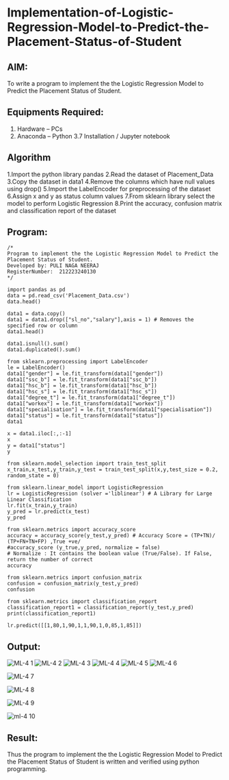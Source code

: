 # Implementation-of-Logistic-Regression-Model-to-Predict-the-Placement-Status-of-Student

## AIM:
To write a program to implement the the Logistic Regression Model to Predict the Placement Status of Student.

## Equipments Required:
1. Hardware – PCs
2. Anaconda – Python 3.7 Installation / Jupyter notebook

## Algorithm
1.Import the python library pandas
2.Read the dataset of Placement_Data
3.Copy the dataset in data1
4.Remove the columns which have null values using drop()
5.Import the LabelEncoder for preprocessing of the dataset
6.Assign x and y as status column values
7.From sklearn library select the model to perform Logistic Regression
8.Print the accuracy, confusion matrix and classification report of the dataset

## Program:
```
/*
Program to implement the the Logistic Regression Model to Predict the Placement Status of Student.
Developed by: PULI NAGA NEERAJ
RegisterNumber:  212223240130
*/
```
```
import pandas as pd
data = pd.read_csv('Placement_Data.csv')
data.head()
```
```
data1 = data.copy()
data1 = data1.drop(["sl_no","salary"],axis = 1) # Removes the specified row or column
data1.head()
```
```
data1.isnull().sum()
data1.duplicated().sum()
```
```
from sklearn.preprocessing import LabelEncoder
le = LabelEncoder()
data1["gender"] = le.fit_transform(data1["gender"])
data1["ssc_b"] = le.fit_transform(data1["ssc_b"])
data1["hsc_b"] = le.fit_transform(data1["hsc_b"])
data1["hsc_s"] = le.fit_transform(data1["hsc_s"])
data1["degree_t"] = le.fit_transform(data1["degree_t"])
data1["workex"] = le.fit_transform(data1["workex"])
data1["specialisation"] = le.fit_transform(data1["specialisation"])
data1["status"] = le.fit_transform(data1["status"])
data1
```
```
x = data1.iloc[:,:-1]
x
y = data1["status"]
y
```
```
from sklearn.model_selection import train_test_split
x_train,x_test,y_train,y_test = train_test_split(x,y,test_size = 0.2, random_state = 0)
```
```
from sklearn.linear_model import LogisticRegression
lr = LogisticRegression (solver ='liblinear') # A Library for Large Linear Classification
lr.fit(x_train,y_train)
y_pred = lr.predict(x_test)
y_pred
```
```
from sklearn.metrics import accuracy_score
accuracy = accuracy_score(y_test,y_pred) # Accuracy Score = (TP+TN)/ (TP+FN+TN+FP) ,True +ve/
#accuracy_score (y_true,y_pred, normalize = false)
# Normalize : It contains the boolean value (True/False). If False, return the number of correct
accuracy
```
```
from sklearn.metrics import confusion_matrix
confusion = confusion_matrix(y_test,y_pred)
confusion
```
```
from sklearn.metrics import classification_report
classification_report1 = classification_report(y_test,y_pred)
print(classification_report1)
```
```
lr.predict([[1,80,1,90,1,1,90,1,0,85,1,85]])
```

## Output:
![ML-4 1](https://github.com/PuliNagaNeeraj/Implementation-of-Logistic-Regression-Model-to-Predict-the-Placement-Status-of-Student/assets/138849173/67063aae-b0e0-4594-b2fd-7b439427a646)
![ML-4 2](https://github.com/PuliNagaNeeraj/Implementation-of-Logistic-Regression-Model-to-Predict-the-Placement-Status-of-Student/assets/138849173/1098eec3-1710-4fe1-a88e-9f22b596cb9a)
![ML-4 3](https://github.com/PuliNagaNeeraj/Implementation-of-Logistic-Regression-Model-to-Predict-the-Placement-Status-of-Student/assets/138849173/f8b05009-c740-4e81-9fb9-8ada95355687)
![ML-4 4](https://github.com/PuliNagaNeeraj/Implementation-of-Logistic-Regression-Model-to-Predict-the-Placement-Status-of-Student/assets/138849173/326a3a85-4c44-4b3e-8c0c-c889d96e550c)
![ML-4 5](https://github.com/PuliNagaNeeraj/Implementation-of-Logistic-Regression-Model-to-Predict-the-Placement-Status-of-Student/assets/138849173/1e98bf2e-7e67-4100-8f1f-b43dabd9d018)
![ML-4 6](https://github.com/PuliNagaNeeraj/Implementation-of-Logistic-Regression-Model-to-Predict-the-Placement-Status-of-Student/assets/138849173/98d6a399-86b0-4df3-95e1-c3fe38a78c73)

![ML-4 7](https://github.com/PuliNagaNeeraj/Implementation-of-Logistic-Regression-Model-to-Predict-the-Placement-Status-of-Student/assets/138849173/40dbbbf6-4a26-44f1-856a-5b0b9ce52033)

![ML-4 8](https://github.com/PuliNagaNeeraj/Implementation-of-Logistic-Regression-Model-to-Predict-the-Placement-Status-of-Student/assets/138849173/ab97b1d0-605e-48a8-824f-676f78f84666)

![ML-4 9](https://github.com/PuliNagaNeeraj/Implementation-of-Logistic-Regression-Model-to-Predict-the-Placement-Status-of-Student/assets/138849173/9090e09b-e103-449f-ba4b-9ab24ba7e50b)

![ml-4 10](https://github.com/PuliNagaNeeraj/Implementation-of-Logistic-Regression-Model-to-Predict-the-Placement-Status-of-Student/assets/138849173/125fbfdc-cf85-47f1-bb52-d49ebd3cf15a)




## Result:
Thus the program to implement the the Logistic Regression Model to Predict the Placement Status of Student is written and verified using python programming.
